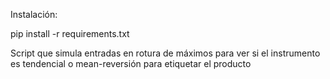 Instalación:

pip install -r requirements.txt

Script que simula entradas en rotura de máximos para ver si el instrumento es tendencial o mean-reversión para etiquetar el producto